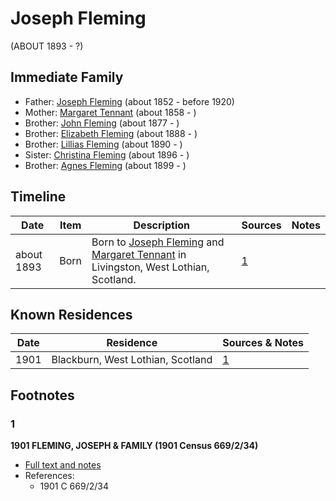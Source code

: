 ﻿---
layout: person
subject_key: i89747088
permalink: /people/i89747088
---

# Joseph Fleming
(ABOUT 1893 - ?)

## Immediate Family

* Father: [Joseph Fleming](./@57117702@-joseph-fleming-b1852-d1920.md) (about 1852 - before 1920)
* Mother: [Margaret Tennant](./@14002910@-margaret-tennant-b1858-d.md) (about 1858 - )
* Brother: [John Fleming](./@49475976@-john-fleming-b1877-d.md) (about 1877 - )
* Brother: [Elizabeth Fleming](./@79236484@-elizabeth-fleming-b1888-d.md) (about 1888 - )
* Brother: [Lillias Fleming](./@39306088@-lillias-fleming-b1890-d.md) (about 1890 - )
* Sister: [Christina Fleming](./@89446044@-christina-fleming-b1896-d.md) (about 1896 - )
* Brother: [Agnes Fleming](./@29204156@-agnes-fleming-b1899-d.md) (about 1899 - )

## Timeline

Date | Item | Description | Sources | Notes
---|---|---|---|---
about 1893 | Born | Born to [Joseph Fleming](./@57117702@-joseph-fleming-b1852-d1920.md) and [Margaret Tennant](./@14002910@-margaret-tennant-b1858-d.md) in Livingston, West Lothian, Scotland. | [1](#1) | 

## Known Residences

Date | Residence | Sources & Notes
---|---|---
1901 | Blackburn, West Lothian, Scotland | [1](#1)

## Footnotes

### 1

**1901 FLEMING, JOSEPH & FAMILY (1901 Census 669/2/34)**

* [Full text and notes](../sources/@62464591@-1901-fleming,-joseph-&-family-1901-census-669-2-34-.md)
* References: 
  * 1901 C 669/2/34

